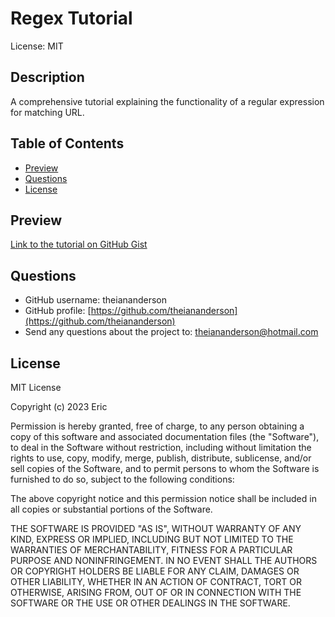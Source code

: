 # Regex Tutorial

License: MIT

## Description

A comprehensive tutorial explaining the functionality of a regular expression for matching URL.

## Table of Contents

- [Preview](#preview)
- [Questions](#questions)
- [License](#license)

## Preview

[Link to the tutorial on GitHub Gist](https://github.com/TheIanAnderson/Regex-tut/blob/main/gist-template.md)

## Questions

- GitHub username: theiananderson
- GitHub profile: [https://github.com/theiananderson](https://github.com/theiananderson)
- Send any questions about the project to: theiananderson@hotmail.com

## License

MIT License

Copyright (c) 2023 Eric

Permission is hereby granted, free of charge, to any person obtaining a copy of this software and associated documentation files (the "Software"), to deal in the Software without restriction, including without limitation the rights to use, copy, modify, merge, publish, distribute, sublicense, and/or sell copies of the Software, and to permit persons to whom the Software is furnished to do so, subject to the following conditions:

The above copyright notice and this permission notice shall be included in all copies or substantial portions of the Software.

THE SOFTWARE IS PROVIDED "AS IS", WITHOUT WARRANTY OF ANY KIND, EXPRESS OR IMPLIED, INCLUDING BUT NOT LIMITED TO THE WARRANTIES OF MERCHANTABILITY, FITNESS FOR A PARTICULAR PURPOSE AND NONINFRINGEMENT. IN NO EVENT SHALL THE AUTHORS OR COPYRIGHT HOLDERS BE LIABLE FOR ANY CLAIM, DAMAGES OR OTHER LIABILITY, WHETHER IN AN ACTION OF CONTRACT, TORT OR OTHERWISE, ARISING FROM, OUT OF OR IN CONNECTION WITH THE SOFTWARE OR THE USE OR OTHER DEALINGS IN THE SOFTWARE.
